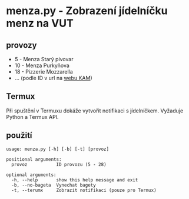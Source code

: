 # menza.py - Zobrazení jídelníčku menz na VUT

## provozy
 -  5 - Menza Starý pivovar
 - 10 - Menza Purkyňova
 - 18 - Pizzerie Mozzarella
 - ... (podle ID v url na [webu KAM](http://www.kam.vutbr.cz//default.aspx?p=otdo))

## Termux
Při spuštění v Termuxu dokáže vytvořit notifikaci s jídelníčkem. Vyžaduje Python a Termux API.

## použití
```
usage: menza.py [-h] [-b] [-t] [provoz]

positional arguments:
  provoz           ID provozu (5 - 28)

optional arguments:
  -h, --help       show this help message and exit
  -b, --no-bageta  Vynechat bagety
  -t, --terumx     Zobrazit notifikaci (pouze pro Termux)
```
